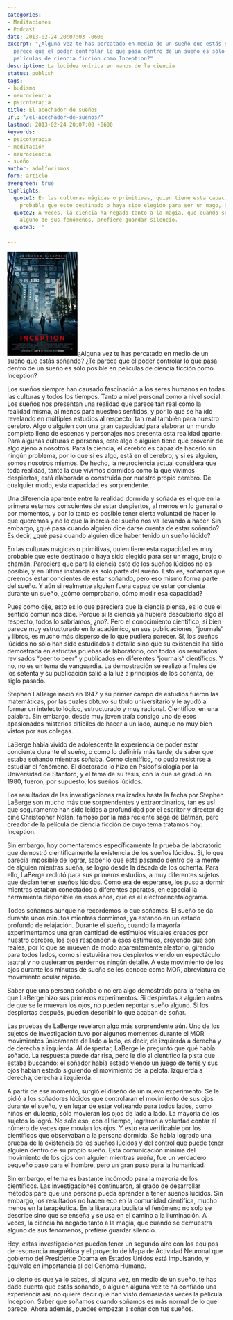 ```yaml
---
categories:
- Meditaciones
- Podcast
date: 2013-02-24 20:07:03 -0600
excerpt: "¿Alguna vez te has percatado en medio de un sueño que estás soñando? ¿Te
  parece que el poder controlar lo que pasa dentro de un sueño es sólo posible en
  películas de ciencia ficción como Inception?"
description: La lucidez onírica en manos de la ciencia
status: publish
tags:
- budismo
- neurociencia
- psicoterapia
title: El acechador de sueños
url: "/el-acechador-de-suenos/"
lastmod: 2013-02-24 20:07:00 -0600
keywords:
- psicoterapia
- meditación
- neurociencia
- sueño
author: adolforismos
form: article
evergreen: true
highlights:
  quote1: En las culturas mágicas o primitivas, quien tiene esta capacidad es muy
    probable que este destinado o haya sido elegido para ser un mago, brujo o chamán.
  quote2: A veces, la ciencia ha negado tanto a la magia, que cuando se demuestra
    alguno de sus fenómenos, prefiere guardar silencio.
  quote3: ''

---
```

<img class=" wp-image-401 alignleft" src="/img/Inception_ver3-202x300.jpg" alt="Inception Poster" width="162" height="240" />¿Alguna vez te has percatado en medio de un sueño que estás soñando? ¿Te parece que el poder controlar lo que pasa dentro de un sueño es sólo posible en películas de ciencia ficción como Inception?

Los sueños siempre han causado fascinación a los seres humanos en todas las culturas y todos los tiempos. Tanto a nivel personal como a nivel social. Los sueños nos presentan una realidad que parece tan real como la realidad misma, al menos para nuestros sentidos, y por lo que se ha ido revelando en múltiples estudios al respecto, tan real también para nuestro cerebro. Algo o alguien con una gran capacidad para elaborar un mundo completo lleno de escenas y personajes nos presenta esta realidad aparte. Para algunas culturas o personas, este algo o alguien tiene que provenir de algo ajeno a nosotros. Para la ciencia, el cerebro es capaz de hacerlo sin ningún problema, por lo que si es algo, está en el cerebro, y si es alguien, somos nosotros mismos. De hecho, la neurociencia actual considera que toda realidad, tanto la que vivimos dormidos como la que vivimos despiertos, está elaborada o construida por nuestro propio cerebro. De cualquier modo, esta capacidad es sorprendente.

Una diferencia aparente entre la realidad dormida y soñada es el que en la primera estamos conscientes de estar despiertos, al menos en lo general o por momentos, y por lo tanto es posible tener cierta voluntad de hacer lo que queremos y no lo que la inercia del sueño nos va llevando a hacer. Sin embargo, ¿qué pasa cuando alguien dice darse cuenta de estar soñando? Es decir, ¿qué pasa cuando alguien dice haber tenido un sueño lúcido?

En las culturas mágicas o primitivas, quien tiene esta capacidad es muy probable que este destinado o haya sido elegido para ser un mago, brujo o chamán. Pareciera que para la ciencia esto de los sueños lúcidos no es posible, y en última instancia es solo parte del sueño. Esto es, soñamos que creemos estar concientes de estar soñando, pero eso mismo forma parte del sueño. Y aún si realmente alguien fuera capaz de estar conciente durante un sueño, ¿cómo comprobarlo, cómo medir esa capacidad?

Pues como dije, esto es lo que pareciera que la ciencia piensa, es lo que el sentido común nos dice. Porque si la ciencia ya hubiera descubierto algo al respecto, todos lo sabríamos, ¿no?. Pero el conocimiento científico, si bien parece muy estructurado en lo académico, en sus publicaciones, “journals“ y libros, es mucho más disperso de lo que pudiera parecer. Sí, los sueños lúcidos no sólo han sido estudiados a detalle sino que su existencia ha sido demostrada en estrictas pruebas de laboratorio, con todos los resultados revisados “peer to peer” y publicados en diferentes “journals“ científicos. Y no, no es un tema de vanguardia. La demostración se realizó a finales de los setenta y su publicación salió a la luz a principios de los ochenta, del siglo pasado.

Stephen LaBerge nació en 1947 y su primer campo de estudios fueron las matemáticas, por las cuales obtuvo su título universitario y le ayudó a formar un intelecto lógico, estructurado y muy racional. Científico, en una palabra. Sin embargo, desde muy joven traía consigo uno de esos apasionados misterios difíciles de hacer a un lado, aunque no muy bien vistos por sus colegas.

LaBerge había vivido de adolescente la experiencia de poder estar conciente durante el sueño, o como lo definiría más tarde, de saber que estaba soñando mientras soñaba. Como científico, no pudo resistirse a estudiar el fenómeno. El doctorado lo hizo en Psicofisiología por la Universidad de Stanford, y el tema de su tesis, con la que se graduó en 1980, fueron, por supuesto, los sueños lúcidos.

Los resultados de las investigaciones realizadas hasta la fecha por Stephen LaBerge son mucho más que sorprendentes y extraordinarios, tan es así que seguramente han sido leídas a profundidad por el escritor y director de cine Christopher Nolan, famoso por la más reciente saga de Batman, pero creador de la película de ciencia ficción de cuyo tema tratamos hoy: Inception.

Sin embargo, hoy comentaremos específicamente la prueba de laboratorio que demostró científicamente la existencia de los sueños lúcidos. Sí, lo que parecía imposible de lograr, saber lo que está pasando dentro de la mente de alguien mientras sueña, se logró desde la década de los ochenta. Para ello, LaBerge reclutó para sus primeros estudios, a muy diferentes sujetos que decían tener sueños lúcidos. Como era de esperarse, los puso a dormir mientras estaban conectados a diferentes aparatos, en especial la herramienta disponible en esos años, que es el electroencefalograma.

Todos soñamos aunque no recordemos lo que soñamos. El sueño se da durante unos minutos mientras dormimos, ya estando en un estado profundo de relajación. Durante el sueño, cuando la mayoría experimentamos una gran cantidad de estímulos visuales creados por nuestro cerebro, los ojos responden a esos estímulos, creyendo que son reales, por lo que se mueven de modo aparentemente aleatorio, girando para todos lados, como si estuviéramos despiertos viendo un espectáculo teatral y no qusiéramos perdernos ningún detalle. A este movimiento de los ojos durante los minutos de sueño se les conoce como MOR, abreviatura de movimiento ocular rápido.

Saber que una persona soñaba o no era algo demostrado para la fecha en que LaBerge hizo sus primeros experimentos. Si despiertas a alguien antes de que se le muevan los ojos, no pueden reportar sueño alguno. Si los despiertas después, pueden describir lo que acaban de soñar.

Las pruebas de LaBerge revelaron algo más sorprendente aún. Uno de los sujetos de investigación tuvo por algunos momentos durante el MOR movimientos únicamente de lado a lado, es decir, de izquierda a derecha y de derecha a izquierda. Al despertar, LaBerge le preguntó que qué había soñado. La respuesta puede dar risa, pero le dio al científico la pista que estaba buscando: el soñador había estado viendo un juego de tenis y sus ojos habían estado siguiendo el movimiento de la pelota. Izquierda a derecha, derecha a izquierda.

A partir de ese momento, surgió el diseño de un nuevo experimento. Se le pidió a los soñadores lúcidos que controlaran el movimiento de sus ojos durante el sueño, y en lugar de estar volteando para todos lados, como niños en dulcería, sólo movieran los ojos de lado a lado. La mayoría de los sujetos lo logró. No solo eso, con el tiempo, lograron a voluntad contar el número de veces que movían los ojos. Y esto era verificable por los científicos que observaban a la persona dormida. Se había logrado una prueba de la existencia de los sueños lúcidos y del control que puede tener alguien dentro de su propio sueño. Esta comunicación mínima del movimiento de los ojos con alguien mientras sueña, fue un verdadero pequeño paso para el hombre, pero un gran paso para la humanidad.

Sin embargo, el tema es bastante incómodo para la mayoría de los científicos. Las investigaciones continuaron, al grado de desarrollar métodos para que una persona pueda aprender a tener sueños lúcidos. Sin embargo, los resultados no hacen eco en la comunidad científica, mucho menos en la terapéutica. En la literatura budista el fenómeno no solo se describe sino que se enseña y se usa en el camino a la iluminación. A veces, la ciencia ha negado tanto a la magia, que cuando se demuestra alguno de sus fenómenos, prefiere guardar silencio.

Hoy, estas investigaciones pueden tener un segundo aire con los equipos de resonancia magnética y el proyecto de Mapa de Actividad Neuronal que gobierno del Presidente Obama en Estados Unidos está impulsando, y equivale en importancia al del Genoma Humano.

Lo cierto es que ya lo sabes, si alguna vez, en medio de un sueño, te has dado cuenta que estás soñando, o alguien alguna vez te ha confiado una experiencia así, no quiere decir que han visto demasiadas veces la película Inception. Saber que soñamos cuando soñamos es más normal de lo que parece. Ahora además, puedes empezar a soñar con tus sueños.
